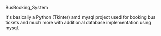 BusBooking_System

It's basically a Python (Tkinter) amd mysql project used for booking bus tickets and much more with additional database implementation using mysql.

